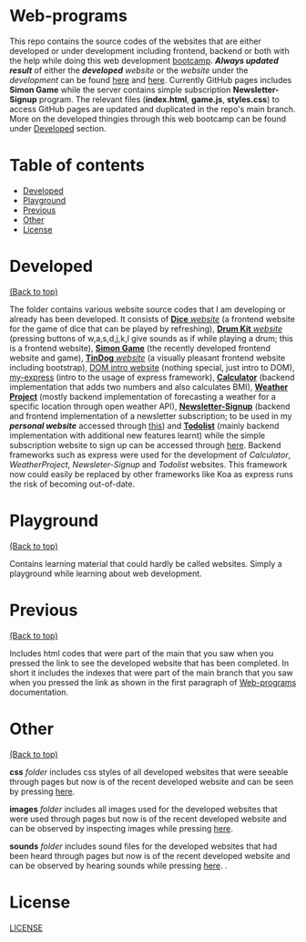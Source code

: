 # Web-programs

This repo contains the source codes of the websites that are either developed or under development including frontend, backend or both with the help while doing this web development [bootcamp](https://www.udemy.com/course/the-complete-web-development-bootcamp/). ***Always updated result*** of either the ***developed*** *website* or the *website* under the *development* can be found [here](https://aurimas13.github.io/Web-programs/) and [here](https://serene-refuge-72822.herokuapp.com/). Currently GitHub pages includes **Simon Game** while the server contains simple subscription **Newsletter-Signup** program. The relevant files (**index.html**, **game.js**, **styles.css**) to access GitHub pages are updated and duplicated in the repo's main branch. More on the developed thingies through this web bootcamp can be found under [Developed](#Developed) section.

# Table of contents

- [Developed](#Developed)
- [Playground](#Playground)
- [Previous](#Previous)
- [Other](#Other)
- [License](#License)

# Developed
[(Back to top)](#Web-programs)


The folder contains various website source codes that I am developing or already has been developed. It consists of [**Dice** *website*](https://github.com/aurimas13/Web-programs/tree/main/Developed/Dice_website) (a frontend website for the game of dice that can be played by refreshing), [**Drum Kit** *website*](https://github.com/aurimas13/Web-programs/tree/main/Developed/Drum_Kit_website) (pressing buttons of w,a,s,d,j,k,l give sounds as if while playing a drum; this is a frontend website), [**Simon Game**](https://github.com/aurimas13/Web-programs/tree/main/Developed/Simon%20Game) (the recently developed frontend website and game), [**TinDog** *website*](https://github.com/aurimas13/Web-programs/tree/main/Developed/TinDog_website) (a visually pleasant frontend website including bootstrap), [DOM intro website](https://github.com/aurimas13/Web-programs/tree/main/Developed/Learning_websites/DOM_Intro_website) (nothing special, just intro to DOM), [my-express](https://github.com/aurimas13/Web-programs/tree/main/Developed/Servers/my-express) (intro to the usage of express framework), [**Calculator**](https://github.com/aurimas13/Web-programs/tree/main/Developed/Servers/Calculator) (backend implementation that adds two numbers and also calculates BMI), [**Weather Project**](https://github.com/aurimas13/Web-programs/tree/main/Developed/WeatherProject) (mostly backend implementation of forecasting a weather for a specific location through open weather API), [**Newsletter-Signup**](https://github.com/aurimas13/Web-programs/tree/main/Developed/Newsletter-Signup) (backend and frontend implementation of a newsletter subscription; to be used in my ***personal website*** accessed through [this](https://github.com/aurimas13/Personal-website)) and [**Todolist**](https://github.com/aurimas13/Web-programs/tree/main/Developed/Todolist-testing) (mainly backend implementation with additional new features learnt) while the simple subscription website to sign up can be accessed through [here](https://serene-refuge-72822.herokuapp.com/). Backend frameworks such as express were used for the development of *Calculator*, *WeatherProject*, *Newsleter-Signup* and *Todolist* websites. This framework now could easily be replaced by other frameworks like Koa as express runs the risk of becoming out-of-date.


# Playground
[(Back to top)](#Web-programs)

Contains learning material that could hardly be called websites. Simply a playground while learning about web development.

# Previous
[(Back to top)](#Web-programs)

Includes html codes that were part of the main that you saw when you pressed the link to see the developed website that has been completed. In short it includes the indexes that were part of the main branch that you saw when you pressed the link as shown in the first paragraph of [Web-programs](#Web-programs) documentation.

# Other
[(Back to top)](#Web-programs)

**css** *folder* includes css styles of all developed websites that were seeable through pages but now is of the recent developed website and can be seen by pressing [here](https://aurimas13.github.io/Web-programs/).

**images** *folder* includes all images used for the developed websites that were used through pages but now is of the recent developed website and can be observed by inspecting images while pressing [here](https://aurimas13.github.io/Web-programs/).

**sounds** *folder* includes sound files for the developed websites that had been heard through pages but now is of the recent developed website and can be observed by hearing sounds while pressing [here](https://aurimas13.github.io/Web-programs/).
.

# License

[LICENSE](https://github.com/aurimas13/Web-programs/blob/main/LICENSE)
